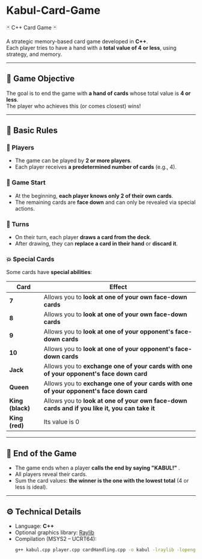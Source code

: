 # Kabul-Card-Game
🃏 C++ Card Game 🃏 

A strategic memory-based card game developed in **C++**.  
Each player tries to have a hand with a **total value of 4 or less**, using strategy, and memory.

---

## 🎯 Game Objective
The goal is to end the game with **a hand of cards** whose total value is **4 or less**.  
The player who achieves this (or comes closest) wins!

---

## 🧩 Basic Rules

### 👥 Players
- The game can be played by **2 or more players**.
- Each player receives **a predetermined number of cards** (e.g., 4).

### 🎴 Game Start
- At the beginning, **each player knows only 2 of their own cards**.
- The remaining cards are **face down** and can only be revealed via special actions.

### 🔁 Turns
- On their turn, each player **draws a card from the deck**.
- After drawing, they can **replace a card in their hand** or **discard it**.

### 💥 Special Cards
Some cards have **special abilities**:

| Card | Effect |
|------|--------|
| **7** | Allows you to **look at one of your own face-down cards** |
| **8** | Allows you to **look at one of your own face-down cards** |
| **9** | Allows you to **look at one of your opponent's face-down cards** |
| **10** | Allows you to **look at one of your opponent's face-down cards** |
| **Jack** | Allows you to **exchange one of your cards with one of your opponent's face down card** |
| **Queen** | Allows you to **exchange one of your cards with one of your opponent's face down card** |
| **King (black)** | Allows you to **look at one of your own face-down cards and if you like it, you can take it** |
| **King (red)** | Its value is 0 |

---

## 🏁 End of the Game
- The game ends when a player **calls the end by saying "KABUL!"** .
- All players reveal their cards.
- Sum the card values: **the winner is the one with the lowest total** (4 or less is ideal).

---

## ⚙️ Technical Details
- Language: **C++**
- Optional graphics library: [Raylib](https://www.raylib.com/)
- Compilation (MSYS2 – UCRT64):
  ```bash
  g++ kabul.cpp player.cpp cardHandling.cpp -o kabul -lraylib -lopengl32 -lgdi32 -lwinmm

